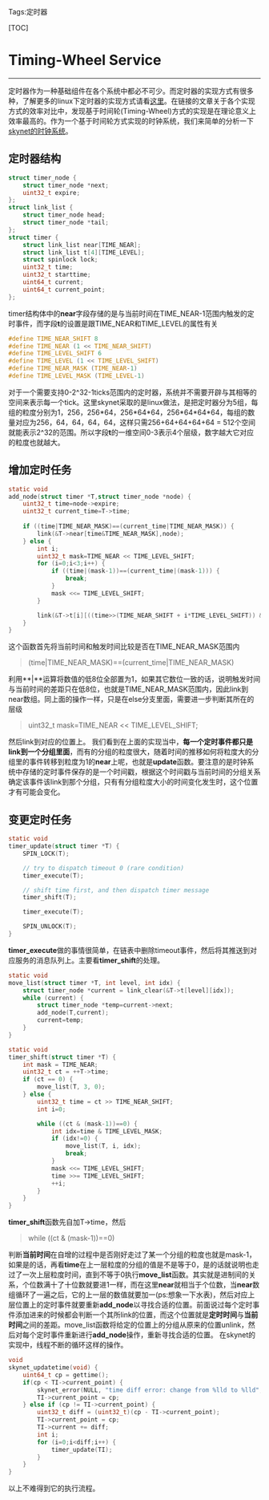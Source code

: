 ﻿Tags:定时器

[TOC]
# Timing-Wheel Service #
---
定时器作为一种基础组件在各个系统中都必不可少。而定时器的实现方式有很多种，了解更多的linux下定时器的实现方式请看[这里](https://www.ibm.com/developerworks/cn/linux/l-cn-timers/#icomments)。在链接的文章关于各个实现方式的效率对比中，发现基于时间轮(Timing-Wheel)方式的实现是在理论意义上效率最高的。作为一个基于时间轮方式实现的时钟系统，我们来简单的分析一下[skynet的时钟系统](https://github.com/cloudwu/skynet/blob/master/skynet-src/skynet_timer.c)。

## 定时器结构 ##
```c
struct timer_node {
	struct timer_node *next;
	uint32_t expire;
};
struct link_list {
	struct timer_node head;
	struct timer_node *tail;
};
struct timer {
	struct link_list near[TIME_NEAR];
	struct link_list t[4][TIME_LEVEL];
	struct spinlock lock;
	uint32_t time;
	uint32_t starttime;
	uint64_t current;
	uint64_t current_point;
};
```
timer结构体中的**near**字段存储的是与当前时间在TIME_NEAR-1范围内触发的定时事件，而字段**t**的设置是跟TIME_NEAR和TIME_LEVEL的属性有关
```c
#define TIME_NEAR_SHIFT 8
#define TIME_NEAR (1 << TIME_NEAR_SHIFT)
#define TIME_LEVEL_SHIFT 6
#define TIME_LEVEL (1 << TIME_LEVEL_SHIFT)
#define TIME_NEAR_MASK (TIME_NEAR-1)
#define TIME_LEVEL_MASK (TIME_LEVEL-1)
```
对于一个需要支持0-2^32-1ticks范围内的定时器，系统并不需要开辟与其相等的空间来表示每一个tick。这里skynet采取的是linux做法，是把定时器分为5组，每组的粒度分别为1，256，256\*64，256\*64\*64，256\*64\*64\*64，每组的数量对应为256，64，64，64，64，这样只需256+64+64+64+64 = 512个空间就能表示2^32的范围。所以字段**t**的一维空间0-3表示4个层级，数字越大它对应的粒度也就越大。
## 增加定时任务 ##
```c
static void
add_node(struct timer *T,struct timer_node *node) {
	uint32_t time=node->expire;
	uint32_t current_time=T->time;
	
	if ((time|TIME_NEAR_MASK)==(current_time|TIME_NEAR_MASK)) {
		link(&T->near[time&TIME_NEAR_MASK],node);
	} else {
		int i;
		uint32_t mask=TIME_NEAR << TIME_LEVEL_SHIFT;
		for (i=0;i<3;i++) {
			if ((time|(mask-1))==(current_time|(mask-1))) {
				break;
			}
			mask <<= TIME_LEVEL_SHIFT;
		}

		link(&T->t[i][((time>>(TIME_NEAR_SHIFT + i*TIME_LEVEL_SHIFT)) & TIME_LEVEL_MASK)],node);	
	}
}
```
这个函数首先将当前时间和触发时间比较是否在TIME_NEAR_MASK范围内
>(time|TIME_NEAR_MASK)==(current_time|TIME_NEAR_MASK)

利用**|**运算将数值的低8位全部置为1，如果其它数位一致的话，说明触发时间与当前时间的差距只在低8位，也就是TIME_NEAR_MASK范围内，因此link到near数组。同上面的操作一样，只是在else分支里面，需要进一步判断其所在的层级
>uint32_t mask=TIME_NEAR << TIME_LEVEL_SHIFT;

然后link到对应的位置上。
我们看到在上面的实现当中，**每一个定时事件都只是link到一个分组里面**，而有的分组的粒度很大，随着时间的推移如何将粒度大的分组里的事件转移到粒度为1的**near**上呢，也就是**update**函数。要注意的是时钟系统中存储的定时事件保存的是一个时间戳，根据这个时间戳与当前时间的分组关系确定该事件该link到那个分组，只有有分组粒度大小的时间变化发生时，这个位置才有可能会变化。
## 变更定时任务 ##
```c
static void 
timer_update(struct timer *T) {
	SPIN_LOCK(T);

	// try to dispatch timeout 0 (rare condition)
	timer_execute(T);

	// shift time first, and then dispatch timer message
	timer_shift(T);

	timer_execute(T);

	SPIN_UNLOCK(T);
}
```
**timer_execute**做的事情很简单，在链表中删除timeout事件，然后将其推送到对应服务的消息队列上。主要看**timer_shift**的处理。
```c
static void
move_list(struct timer *T, int level, int idx) {
	struct timer_node *current = link_clear(&T->t[level][idx]);
	while (current) {
		struct timer_node *temp=current->next;
		add_node(T,current);
		current=temp;
	}
}

static void
timer_shift(struct timer *T) {
	int mask = TIME_NEAR;
	uint32_t ct = ++T->time;
	if (ct == 0) {
		move_list(T, 3, 0);
	} else {
		uint32_t time = ct >> TIME_NEAR_SHIFT;
		int i=0;

		while ((ct & (mask-1))==0) {
			int idx=time & TIME_LEVEL_MASK;
			if (idx!=0) {
				move_list(T, i, idx);
				break;				
			}
			mask <<= TIME_LEVEL_SHIFT;
			time >>= TIME_LEVEL_SHIFT;
			++i;
		}
	}
}
```
**timer_shift**函数先自加T->time，然后
>while ((ct & (mask-1))==0)

判断**当前时间**在自增的过程中是否刚好走过了某一个分组的粒度也就是mask-1，如果是的话，再看**time**在上一层粒度的分组的值是不是等于0，是的话就说明也走过了一次上层粒度时间，直到不等于0执行**move_list**函数。其实就是进制间的关系，个位数满十了十位数就要进1一样，而在这里**near**就相当于个位数，当**near**数组循环了一遍之后，它的上一层的数值就要加一(ps:想象一下水表)，然后对应上层位置上的定时事件就要重新**add_node**以寻找合适的位置。前面说过每个定时事件添加进来的时候都会判断一个其所link的位置，而这个位置就是**定时时间**与**当前时间**之间的差距。move_list函数将给定的位置上的分组从原来的位置unlink，然后对每个定时事件重新进行**add_node**操作，重新寻找合适的位置。
在skynet的实现中，线程不断的循环这样的操作。
```c
void
skynet_updatetime(void) {
	uint64_t cp = gettime();
	if(cp < TI->current_point) {
		skynet_error(NULL, "time diff error: change from %lld to %lld", cp, TI->current_point);
		TI->current_point = cp;
	} else if (cp != TI->current_point) {
		uint32_t diff = (uint32_t)(cp - TI->current_point);
		TI->current_point = cp;
		TI->current += diff;
		int i;
		for (i=0;i<diff;i++) {
			timer_update(TI);
		}
	}
}

```
以上不难得到它的执行流程。
